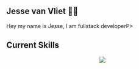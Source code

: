 ## Jesse van Vliet :man_student:

<P>Hey my name is Jesse, I am fullstack developerP>
<br>

 ## Current Skills
<p align="center">
    <img src="https://skillicons.dev/icons?i=php,laravel,js,react,css,html,tailwind,vue " />
  </a>
</p>
